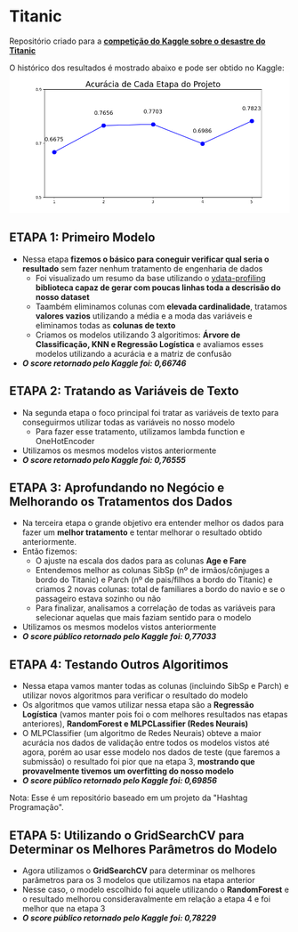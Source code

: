 # Titanic
Repositório criado para a **[competição do Kaggle sobre o desastre do Titanic](https://www.kaggle.com/competitions/titanic)**

O histórico dos resultados é mostrado abaixo e pode ser obtido no Kaggle:
<img src="https://github.com/ViniciusDCosta/Titanic/blob/main/img/acuracia.png" />

## ETAPA 1: Primeiro Modelo

- Nessa etapa **fizemos o básico para coneguir verificar qual seria o resultado** sem fazer nenhum tratamento de engenharia de dados
  - Foi visualizado um resumo da base utilizando o [ydata-profiling](https://github.com/ydataai/ydata-profiling) **biblioteca capaz de gerar com poucas linhas toda a descrisão do nosso dataset**
  - Taambém eliminamos colunas com **elevada cardinalidade**, tratamos **valores vazios** utilizando a média e a moda das variáveis e eliminamos todas as **colunas de texto**
  - Criamos os modelos utilizando 3 algoritimos: **Árvore de Classificação, KNN e Regressão Logística** e avaliamos esses modelos utilizando a acurácia e a matriz de confusão
- ***O score retornado pelo Kaggle foi: 0,66746*** 

## ETAPA 2: Tratando as Variáveis de Texto

- Na segunda etapa o foco principal foi tratar as variáveis de texto para conseguirmos utilizar todas as variáveis no nosso modelo
  - Para fazer esse tratamento, utilizamos lambda function e OneHotEncoder
- Utilizamos os mesmos modelos vistos anteriormente 
- ***O score retornado pelo Kaggle foi: 0,76555*** 

## ETAPA 3: Aprofundando no Negócio e Melhorando os Tratamentos dos Dados
- Na terceira etapa o grande objetivo era entender melhor os dados para fazer um **melhor tratamento** e tentar melhorar o resultado obtido anteriormente.
- Então fizemos:
  - O ajuste na escala dos dados para as colunas **Age e Fare**
  - Entendemos melhor as colunas SibSp (nº de irmãos/cônjuges a bordo do Titanic) e Parch (nº de pais/filhos a bordo do Titanic) e criamos 2 novas colunas: total de familiares a bordo do navio e se o passageiro estava sozinho ou não
  - Para finalizar, analisamos a correlação de todas as variáveis para selecionar aquelas que mais faziam sentido para o modelo
- Utilizamos os mesmos modelos vistos anteriormente
- ***O score público retornado pelo Kaggle foi: 0,77033***

## ETAPA 4: Testando Outros Algoritimos
- Nessa etapa vamos manter todas as colunas (incluindo SibSp e Parch) e utilizar novos algoritmos para verificar o resultado do modelo
- Os algoritmos que vamos utilizar nessa etapa são a **Regressão Logística** (vamos manter pois foi o com melhores resultados nas etapas anteriores), **RandomForest e MLPCLassifier (Redes Neurais)**
- O MLPClassifier (um algoritmo de Redes Neurais) obteve a maior acurácia nos dados de validação entre todos os modelos vistos até agora, porém ao usar esse modelo nos dados de teste (que faremos a submissão) o resultado foi pior que na etapa 3, **mostrando que provavelmente tivemos um overfitting do nosso modelo**
- ***O score público retornado pelo Kaggle foi: 0,69856***


Nota: Esse é um repositório baseado em um projeto da "Hashtag Programação".

## ETAPA 5: Utilizando o GridSearchCV para Determinar os Melhores Parâmetros do Modelo
- Agora utilizamos o **GridSearchCV** para determinar os melhores parâmetros para os 3 modelos que utilizamos na etapa anterior
- Nesse caso, o modelo escolhido foi aquele utilizando o **RandomForest** e o resultado melhorou consideravalmente em relação a etapa 4 e foi melhor que na etapa 3
- ***O score público retornado pelo Kaggle foi: 0,78229***
